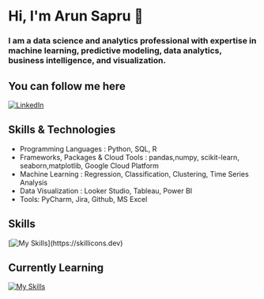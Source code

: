 # Hi, I'm Arun Sapru 👋
### I am a data science and analytics professional with expertise in machine learning, predictive modeling, data analytics, business intelligence, and visualization.

## You can follow me here ##
[![LinkedIn](https://img.shields.io/badge/linkedin-%230077B5.svg?style=for-the-badge&logo=linkedin&logoColor=white)](https://www.linkedin.com/in/arunsapru/)
<!--[![Gmail](https://img.shields.io/badge/Gmail-D14836?style=for-the-badge&logo=gmail&logoColor=white)](https://arun07sapru@gmail.com)-->

## Skills & Technologies
- Programming Languages : Python, SQL, R
- Frameworks, Packages & Cloud Tools : pandas,numpy, scikit-learn, seaborn,matplotlib, Google Cloud Platform
- Machine Learning : Regression, Classification, Clustering, Time Series Analysis
- Data Visualization : Looker Studio, Tableau, Power BI
- Tools: PyCharm, Jira, Github, MS Excel

## Skills
[![My Skills](https://skillicons.dev/icons?i=py,postgres,sklearn,)](https://skillicons.dev)

## Currently Learning
[![My Skills](https://skillicons.dev/icons?i=azure,gcp,docker,kubernetes)](https://skillicons.dev)
<!--- Cloud Platforms: AWS, Azure
- Machine Learning Frameworks: PyTorch, TensorFlow
- Data Engineering: Apache Spark, Kafka
- Visualization Tools: Power BI, Tableau
- Programming Languages: Rust, Julia
-->

<!--
**asapru/asapru** is a ✨ _special_ ✨ repository because its `README.md` (this file) appears on your GitHub profile.

Here are some ideas to get you started:

- 🔭 I’m currently working on ...
- 🌱 I’m currently learning ...
- 👯 I’m looking to collaborate on ...
- 🤔 I’m looking for help with ...
- 💬 Ask me about ...
- 📫 How to reach me: ...
- 😄 Pronouns: ...
- ⚡ Fun fact: ...
-->
